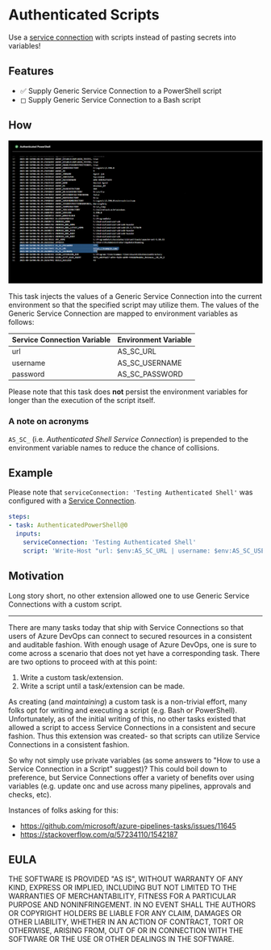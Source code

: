 # Authenticated Scripts

Use a [service connection][serviceConnection] with scripts instead of pasting secrets into variables!

## Features

* ✅ Supply Generic Service Connection to a PowerShell script
* ◻ Supply Generic Service Connection to a Bash script

## How

![A screenshot showing the service connection exposed as environment variables](/docs/highlighted_env.png)

This task injects the values of a Generic Service Connection into the current environment so that the specified script may utilize them. The values of the Generic Service Connection are mapped to environment variables as follows:

| Service Connection Variable | Environment Variable |
| --------------------------- | -------------------- |
| url                         | AS_SC_URL            |
| username                    | AS_SC_USERNAME       |
| password                    | AS_SC_PASSWORD       |

Please note that this task does **not** persist the environment variables for longer than the execution of the script itself.

### A note on acronyms

`AS_SC_` (i.e. *Authenticated Shell Service Connection*) is prepended to the environment variable names to reduce the chance of collisions.

## Example

Please note that `serviceConnection: 'Testing Authenticated Shell'` was configured with a [Service Connection][serviceConnection].

```yml
steps:
- task: AuthenticatedPowerShell@0  
  inputs:
    serviceConnection: 'Testing Authenticated Shell'
    script: 'Write-Host "url: $env:AS_SC_URL | username: $env:AS_SC_USERNAME | password: $env:AS_SC_PASSWORD"'
```

## Motivation

Long story short, no other extension allowed one to use Generic Service Connections with a custom script.

---

There are many tasks today that ship with Service Connections so that users of Azure DevOps can connect to secured resources in a consistent and auditable fashion. With enough usage of Azure DevOps, one is sure to come across a scenario that does not yet have a corresponding task. There are two options to proceed with at this point:

1. Write a custom task/extension.
2. Write a script until a task/extension can be made.

As creating (and *maintaining*) a custom task is a non-trivial effort, many folks opt for writing and executing a script (e.g. Bash or PowerShell). Unfortunately, as of the initial writing of this, no other tasks existed that allowed a script to access Service Connections in a consistent and secure fashion. Thus this extension was created- so that scripts can utilize Service Connections in a consistent fashion.

So why not simply use private variables (as some answers to "How to use a Service Connection in a Script" suggest)? This could boil down to preference, but Service Connections offer a variety of benefits over using variables (e.g. update onc and use across many pipelines, approvals and checks, etc).

Instances of folks asking for this:

* https://github.com/microsoft/azure-pipelines-tasks/issues/11645
* https://stackoverflow.com/q/57234110/1542187

## EULA

THE SOFTWARE IS PROVIDED "AS IS", WITHOUT WARRANTY OF ANY KIND, EXPRESS OR IMPLIED, INCLUDING BUT NOT LIMITED TO THE WARRANTIES OF MERCHANTABILITY, FITNESS FOR A PARTICULAR PURPOSE AND NONINFRINGEMENT. IN NO EVENT SHALL THE AUTHORS OR COPYRIGHT HOLDERS BE LIABLE FOR ANY CLAIM, DAMAGES OR OTHER LIABILITY, WHETHER IN AN ACTION OF CONTRACT, TORT OR OTHERWISE, ARISING FROM, OUT OF OR IN CONNECTION WITH THE SOFTWARE OR THE USE OR OTHER DEALINGS IN THE SOFTWARE.

[serviceConnection]: https://docs.microsoft.com/en-us/azure/devops/pipelines/library/service-endpoints?view=azure-devops&tabs=yaml